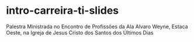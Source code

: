 # intro-carreira-ti-slides

Palestra Ministrada no Encontro de Profissões da Ala Alvaro Weyne, Estaca Oeste, na Igreja de Jesus Cristo dos Santos dos Últimos Dias
